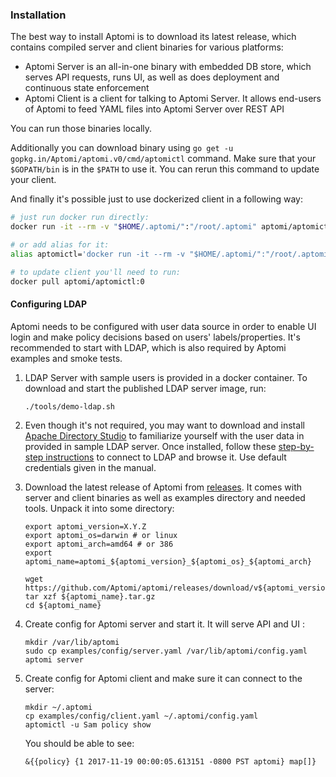 ### Installation
The best way to install Aptomi is to download its latest release, which contains compiled server and client binaries for various platforms:
- Aptomi Server is an all-in-one binary with embedded DB store, which serves API requests, runs UI, as well as does deployment and continuous state enforcement
- Aptomi Client is a client for talking to Aptomi Server. It allows end-users of Aptomi to feed YAML files into Aptomi Server over REST API

You can run those binaries locally.

Additionally you can download binary using `go get -u gopkg.in/Aptomi/aptomi.v0/cmd/aptomictl` command.
Make sure that your `$GOPATH/bin` is in the `$PATH` to use it.
You can rerun this command to update your client.

And finally it's possible just to use dockerized client in a following way:

```bash
# just run docker run directly:
docker run -it --rm -v "$HOME/.aptomi/":"/root/.aptomi" aptomi/aptomictl:0 policy show

# or add alias for it:
alias aptomictl='docker run -it --rm -v "$HOME/.aptomi/":"/root/.aptomi" aptomi/aptomictl:0'

# to update client you'll need to run:
docker pull aptomi/aptomictl:0
```

#### Configuring LDAP
Aptomi needs to be configured with user data source in order to enable UI login and make policy decisions based on users' labels/properties. It's recommended to
start with LDAP, which is also required by Aptomi examples and smoke tests.

1. LDAP Server with sample users is provided in a docker container. To download and start the published LDAP server image, run:
    ```
    ./tools/demo-ldap.sh
    ```
2. Even though it's not required, you may want to download and install [Apache Directory Studio](http://directory.apache.org/studio/) to familiarize yourself with the user data in provided in sample LDAP server. Once installed,
follow these [step-by-step instructions](http://directory.apache.org/apacheds/basic-ug/1.4.2-changing-admin-password.html) to connect to LDAP and browse it. Use default credentials given in the manual.

1. Download the latest release of Aptomi from [releases](https://github.com/Aptomi/aptomi/releases).
    It comes with server and client binaries as well as examples directory and needed tools. Unpack it into some directory:
    ```
    export aptomi_version=X.Y.Z
    export aptomi_os=darwin # or linux
    export aptomi_arch=amd64 # or 386
    export aptomi_name=aptomi_${aptomi_version}_${aptomi_os}_${aptomi_arch}

    wget https://github.com/Aptomi/aptomi/releases/download/v${aptomi_version}/${aptomi_name}.tar.gz
    tar xzf ${aptomi_name}.tar.gz
    cd ${aptomi_name}
    ```

1. Create config for Aptomi server and start it. It will serve API and UI :
    ```
    mkdir /var/lib/aptomi
    sudo cp examples/config/server.yaml /var/lib/aptomi/config.yaml
    aptomi server
    ```

1. Create config for Aptomi client and make sure it can connect to the server:
    ```
    mkdir ~/.aptomi
    cp examples/config/client.yaml ~/.aptomi/config.yaml
    aptomictl -u Sam policy show
    ```
    You should be able to see:
    ```
    &{{policy} {1 2017-11-19 00:00:05.613151 -0800 PST aptomi} map[]}
    ```
